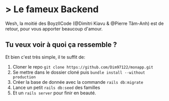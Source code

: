 # > Le fameux Backend 

Wesh, la moitié des BoyzIICode (@Dimitri Kiavu & @Pierre Tâm-Anh) est de retour, pour vous apporter beaucoup d'amour. 

## Tu veux voir à quoi ça ressemble ?

Et bien c'est très simple, il te suffit de:

1) Cloner le repo ```git clone https://github.com/Dim97122/monapp.git```
2) Se mettre dans le dossier cloné puis ```bundle install --without production``` 
3) Créer la base de donnée avec la commande ```rails db:migrate```
4) Lance un petit ```rails db:seed``` des familles
5) Et un ```rails server``` pour finir en beauté.
